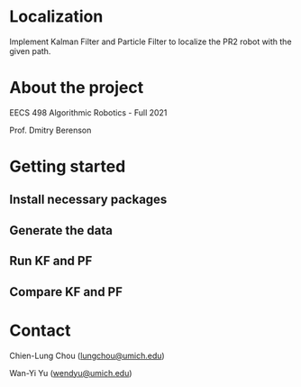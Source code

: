 # Localization
Implement Kalman Filter and Particle Filter to localize the PR2 robot with the given path.


# About the project
EECS 498 Algorithmic Robotics - Full 2021

Prof. Dmitry Berenson

# Getting started

## Install necessary packages

## Generate the data

## Run KF and PF

## Compare KF and PF

# Contact

Chien-Lung Chou ([lungchou@umich.edu](lungchou@umich.edu))

Wan-Yi Yu ([wendyu@umich.edu](wendyu@umich.edu))